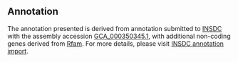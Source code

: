 

Annotation
----------

The annotation presented is derived from annotation submitted to
[INSDC](http://www.insdc.org) with the assembly accession
[GCA\_000350345.1](http://www.ebi.ac.uk/ena/data/view/GCA_000350345.1),
with additional non-coding genes derived from
[Rfam](http://rfam.xfam.org/). For more details, please visit [INSDC
annotation
import](http://ensemblgenomes.org/info/data/insdc_annotation).
